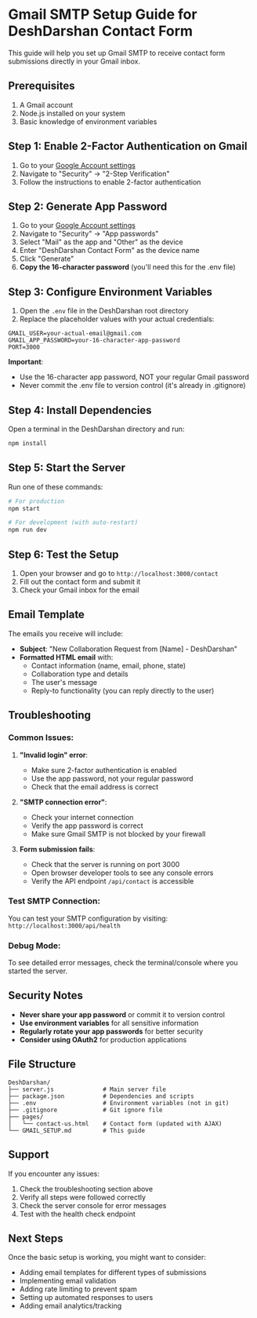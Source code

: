 # Gmail SMTP Setup Guide for DeshDarshan Contact Form

This guide will help you set up Gmail SMTP to receive contact form submissions directly in your Gmail inbox.

## Prerequisites

1. A Gmail account
2. Node.js installed on your system
3. Basic knowledge of environment variables

## Step 1: Enable 2-Factor Authentication on Gmail

1. Go to your [Google Account settings](https://myaccount.google.com/)
2. Navigate to "Security" → "2-Step Verification"
3. Follow the instructions to enable 2-factor authentication

## Step 2: Generate App Password

1. Go to your [Google Account settings](https://myaccount.google.com/)
2. Navigate to "Security" → "App passwords"
3. Select "Mail" as the app and "Other" as the device
4. Enter "DeshDarshan Contact Form" as the device name
5. Click "Generate"
6. **Copy the 16-character password** (you'll need this for the .env file)

## Step 3: Configure Environment Variables

1. Open the `.env` file in the DeshDarshan root directory
2. Replace the placeholder values with your actual credentials:

```env
GMAIL_USER=your-actual-email@gmail.com
GMAIL_APP_PASSWORD=your-16-character-app-password
PORT=3000
```

**Important**:

- Use the 16-character app password, NOT your regular Gmail password
- Never commit the .env file to version control (it's already in .gitignore)

## Step 4: Install Dependencies

Open a terminal in the DeshDarshan directory and run:

```bash
npm install
```

## Step 5: Start the Server

Run one of these commands:

```bash
# For production
npm start

# For development (with auto-restart)
npm run dev
```

## Step 6: Test the Setup

1. Open your browser and go to `http://localhost:3000/contact`
2. Fill out the contact form and submit it
3. Check your Gmail inbox for the email

## Email Template

The emails you receive will include:

- **Subject**: "New Collaboration Request from [Name] - DeshDarshan"
- **Formatted HTML email** with:
  - Contact information (name, email, phone, state)
  - Collaboration type and details
  - The user's message
  - Reply-to functionality (you can reply directly to the user)

## Troubleshooting

### Common Issues:

1. **"Invalid login" error**:

   - Make sure 2-factor authentication is enabled
   - Use the app password, not your regular password
   - Check that the email address is correct

2. **"SMTP connection error"**:

   - Check your internet connection
   - Verify the app password is correct
   - Make sure Gmail SMTP is not blocked by your firewall

3. **Form submission fails**:
   - Check that the server is running on port 3000
   - Open browser developer tools to see any console errors
   - Verify the API endpoint `/api/contact` is accessible

### Test SMTP Connection:

You can test your SMTP configuration by visiting:
`http://localhost:3000/api/health`

### Debug Mode:

To see detailed error messages, check the terminal/console where you started the server.

## Security Notes

- **Never share your app password** or commit it to version control
- **Use environment variables** for all sensitive information
- **Regularly rotate your app passwords** for better security
- **Consider using OAuth2** for production applications

## File Structure

```
DeshDarshan/
├── server.js              # Main server file
├── package.json           # Dependencies and scripts
├── .env                   # Environment variables (not in git)
├── .gitignore             # Git ignore file
├── pages/
│   └── contact-us.html    # Contact form (updated with AJAX)
└── GMAIL_SETUP.md         # This guide
```

## Support

If you encounter any issues:

1. Check the troubleshooting section above
2. Verify all steps were followed correctly
3. Check the server console for error messages
4. Test with the health check endpoint

## Next Steps

Once the basic setup is working, you might want to consider:

- Adding email templates for different types of submissions
- Implementing email validation
- Adding rate limiting to prevent spam
- Setting up automated responses to users
- Adding email analytics/tracking
